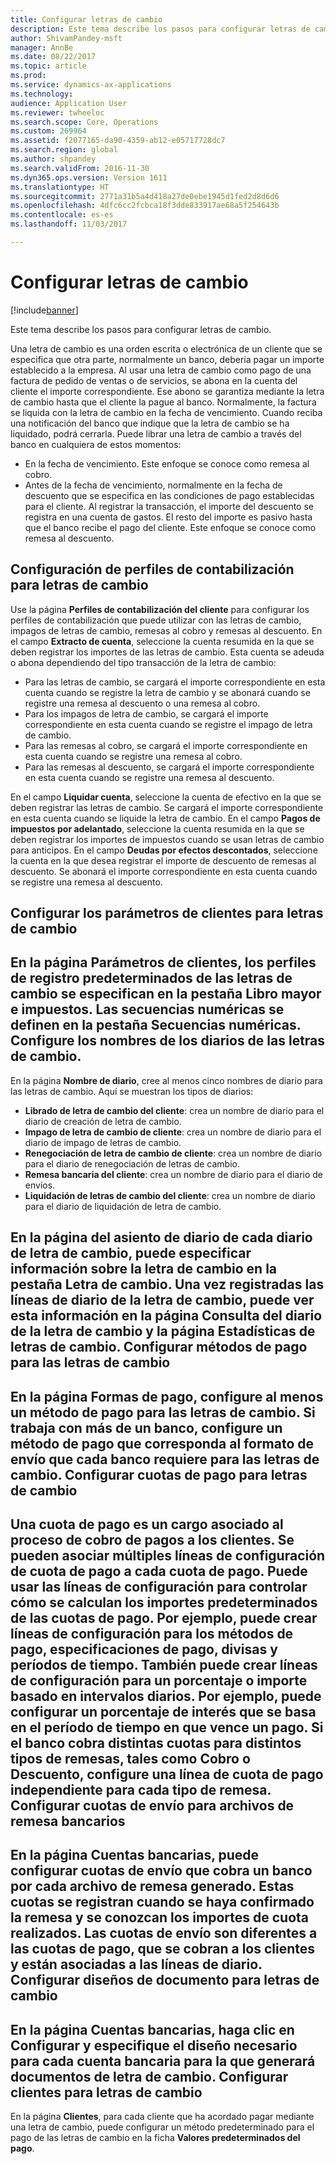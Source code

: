 ```yaml
---
title: Configurar letras de cambio
description: Este tema describe los pasos para configurar letras de cambio.
author: ShivamPandey-msft
manager: AnnBe
ms.date: 08/22/2017
ms.topic: article
ms.prod: 
ms.service: dynamics-ax-applications
ms.technology: 
audience: Application User
ms.reviewer: twheeloc
ms.search.scope: Core, Operations
ms.custom: 269964
ms.assetid: f2077165-da90-4359-ab12-e05717728dc7
ms.search.region: global
ms.author: shpandey
ms.search.validFrom: 2016-11-30
ms.dyn365.ops.version: Version 1611
ms.translationtype: HT
ms.sourcegitcommit: 2771a31b5a4d418a27de0ebe1945d1fed2d8d6d6
ms.openlocfilehash: 4dfc6cc2fcbca18f3dde833917ae68a5f254643b
ms.contentlocale: es-es
ms.lasthandoff: 11/03/2017

---
```


# <a name="set-up-bills-of-exchange"></a>Configurar letras de cambio

[!include[banner](../includes/banner.md)]


Este tema describe los pasos para configurar letras de cambio.

Una letra de cambio es una orden escrita o electrónica de un cliente que se especifica que otra parte, normalmente un banco, debería pagar un importe establecido a la empresa. Al usar una letra de cambio como pago de una factura de pedido de ventas o de servicios, se abona en la cuenta del cliente el importe correspondiente. Ese abono se garantiza mediante la letra de cambio hasta que el cliente la pague al banco. Normalmente, la factura se liquida con la letra de cambio en la fecha de vencimiento. Cuando reciba una notificación del banco que indique que la letra de cambio se ha liquidado, podrá cerrarla. Puede librar una letra de cambio a través del banco en cualquiera de estos momentos:

-   En la fecha de vencimiento. Este enfoque se conoce como remesa al cobro.
-   Antes de la fecha de vencimiento, normalmente en la fecha de descuento que se especifica en las condiciones de pago establecidas para el cliente. Al registrar la transacción, el importe del descuento se registra en una cuenta de gastos. El resto del importe es pasivo hasta que el banco recibe el pago del cliente. Este enfoque se conoce como remesa al descuento.

## <a name="set-up-posting-profiles-for-bills-of-exchange"></a>Configuración de perfiles de contabilización para letras de cambio
Use la página **Perfiles de contabilización del cliente** para configurar los perfiles de contabilización que puede utilizar con las letras de cambio, impagos de letras de cambio, remesas al cobro y remesas al descuento. En el campo **Extracto de cuenta**, seleccione la cuenta resumida en la que se deben registrar los importes de las letras de cambio. Esta cuenta se adeuda o abona dependiendo del tipo transacción de la letra de cambio:
-   Para las letras de cambio, se cargará el importe correspondiente en esta cuenta cuando se registre la letra de cambio y se abonará cuando se registre una remesa al descuento o una remesa al cobro.
-   Para los impagos de letra de cambio, se cargará el importe correspondiente en esta cuenta cuando se registre el impago de letra de cambio.
-   Para las remesas al cobro, se cargará el importe correspondiente en esta cuenta cuando se registre una remesa al cobro.
-   Para las remesas al descuento, se cargará el importe correspondiente en esta cuenta cuando se registre una remesa al descuento.

En el campo **Liquidar cuenta**, seleccione la cuenta de efectivo en la que se deben registrar las letras de cambio. Se cargará el importe correspondiente en esta cuenta cuando se liquide la letra de cambio. En el campo **Pagos de impuestos por adelantado**, seleccione la cuenta resumida en la que se deben registrar los importes de impuestos cuando se usan letras de cambio para anticipos. En el campo **Deudas por efectos descontados**, seleccione la cuenta en la que desea registrar el importe de descuento de remesas al descuento. Se abonará el importe correspondiente en esta cuenta cuando se registre una remesa al descuento.

## <a name="set-up-accounts-receivable-parameters-for-bills-of-exchange"></a>Configurar los parámetros de clientes para letras de cambio
En la página **Parámetros de clientes**, los perfiles de registro predeterminados de las letras de cambio se especifican en la pestaña **Libro mayor e impuestos**. Las secuencias numéricas se definen en la pestaña **Secuencias numéricas**. Configure los nombres de los diarios de las letras de cambio.
------------------------------------------

En la página **Nombre de diario**, cree al menos cinco nombres de diario para las letras de cambio. Aquí se muestran los tipos de diarios:
-   **Librado de letra de cambio del cliente**: crea un nombre de diario para el diario de creación de letra de cambio.
-   **Impago de letra de cambio de cliente**: crea un nombre de diario para el diario de impago de letras de cambio.
-   **Renegociación de letra de cambio de cliente**: crea un nombre de diario para el diario de renegociación de letras de cambio.
-   **Remesa bancaria del cliente**: crea un nombre de diario para el diario de envíos.
-   **Liquidación de letras de cambio del cliente**: crea un nombre de diario para el diario de liquidación de letra de cambio.

En la página del asiento de diario de cada diario de letra de cambio, puede especificar información sobre la letra de cambio en la pestaña **Letra de cambio**. Una vez registradas las líneas de diario de la letra de cambio, puede ver esta información en la página **Consulta del diario de la letra de cambio** y la página **Estadísticas de letras de cambio**.
Configurar métodos de pago para las letras de cambio
-----------------------------------------------

En la página **Formas de pago**, configure al menos un método de pago para las letras de cambio. Si trabaja con más de un banco, configure un método de pago que corresponda al formato de envío que cada banco requiere para las letras de cambio.
Configurar cuotas de pago para letras de cambio
-----------------------------------------

Una cuota de pago es un cargo asociado al proceso de cobro de pagos a los clientes. Se pueden asociar múltiples líneas de configuración de cuota de pago a cada cuota de pago. Puede usar las líneas de configuración para controlar cómo se calculan los importes predeterminados de las cuotas de pago. Por ejemplo, puede crear líneas de configuración para los métodos de pago, especificaciones de pago, divisas y períodos de tiempo. También puede crear líneas de configuración para un porcentaje o importe basado en intervalos diarios. Por ejemplo, puede configurar un porcentaje de interés que se basa en el período de tiempo en que vence un pago. Si el banco cobra distintas cuotas para distintos tipos de remesas, tales como **Cobro** o **Descuento**, configure una línea de cuota de pago independiente para cada tipo de remesa.
Configurar cuotas de envío para archivos de remesa bancarios
------------------------------------------------

En la página **Cuentas bancarias**, puede configurar cuotas de envío que cobra un banco por cada archivo de remesa generado. Estas cuotas se registran cuando se haya confirmado la remesa y se conozcan los importes de cuota realizados. Las cuotas de envío son diferentes a las cuotas de pago, que se cobran a los clientes y están asociadas a las líneas de diario.
Configurar diseños de documento para letras de cambio
---------------------------------------------

En la página **Cuentas bancarias**, haga clic en **Configurar** y especifique el diseño necesario para cada cuenta bancaria para la que generará documentos de letra de cambio.
Configurar clientes para letras de cambio
--------------------------------------

En la página **Clientes**, para cada cliente que ha acordado pagar mediante una letra de cambio, puede configurar un método predeterminado para el pago de las letras de cambio en la ficha **Valores predeterminados del pago**.






